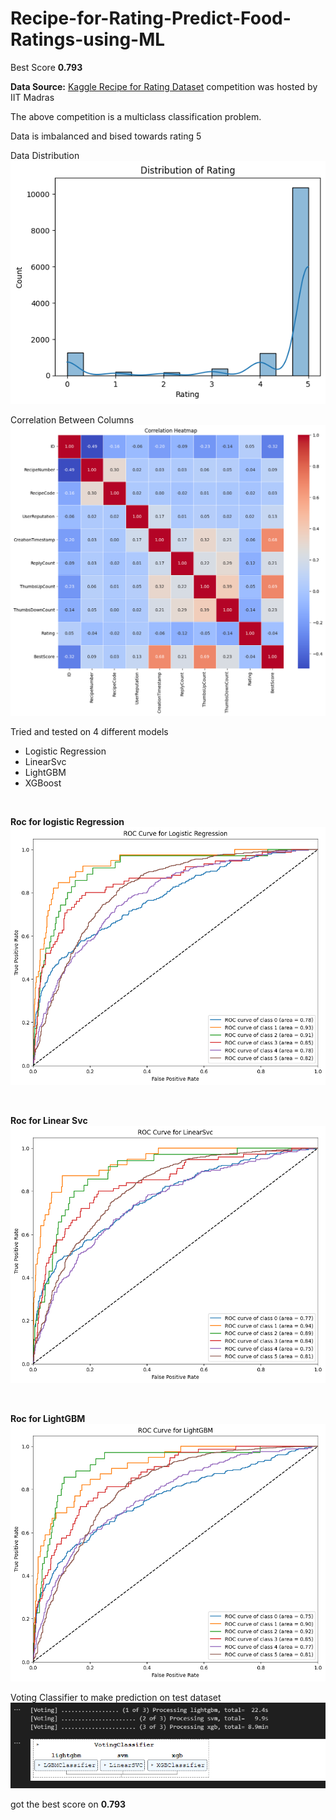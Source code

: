 # Recipe-for-Rating-Predict-Food-Ratings-using-ML

Best Score **0.793**

**Data Source:** [Kaggle Recipe for Rating Dataset](https://www.kaggle.com/competitions/recipe-for-rating-predict-food-ratings-using-ml) competition was hosted by IIT Madras

The above competition is a multiclass classification problem.

Data is imbalanced and bised towards rating 5


Data Distribution
![data distribution](image.png)


Correlation Between Columns
![correlation between values](image-1.png)

Tried and tested on 4 different models
- Logistic Regression
- LinearSvc
- LightGBM
- XGBoost

<br>

**Roc for logistic Regression**
![Roc for logistic Regression](image-2.png)

<br>

**Roc for Linear Svc**
![Roc for Linear Svc](image-3.png)

<br>

**Roc for LightGBM**
![alt text](image-4.png)

Voting Classifier to make prediction on test dataset
![voting model](image-5.png)

got the best score on **0.793**